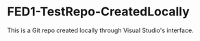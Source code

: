 # FED1-TestRepo-CreatedLocally
This is a Git repo created locally through Visual Studio's interface.
